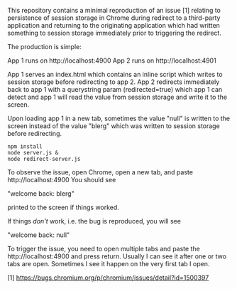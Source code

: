 This repository contains a minimal reproduction of an issue [1] relating to persistence
of session storage in Chrome during redirect to a third-party application and returning
to the originating application which had written something to session storage immediately
prior to triggering the redirect.

The production is simple:

App 1 runs on http://localhost:4900
App 2 runs on http://localhost:4901

App 1 serves an index.html which contains an inline script which writes to session storage
before redirecting to app 2. App 2 redirects immediately back to app 1 with a querystring
param (redirected=true) which app 1 can detect and app 1 will read the value from session
storage and write it to the screen.

Upon loading app 1 in a new tab, sometimes the value "null" is written to the screen instead
of the value "blerg" which was written to session storage before redirecting.

```
npm install
node server.js &
node redirect-server.js
```

To observe the issue, open Chrome, open a new tab, and paste http://localhost:4900
You should see

"welcome back: blerg"

printed to the screen if things worked.

If things _don't_ work, i.e. the bug is reproduced, you will see

"welcome back: null"

To trigger the issue, you need to open multiple tabs and paste the http://localhost:4900
and press return. Usually I can see it after one or two tabs are open. Sometimes I see
it happen on the very first tab I open.

[1] https://bugs.chromium.org/p/chromium/issues/detail?id=1500397
